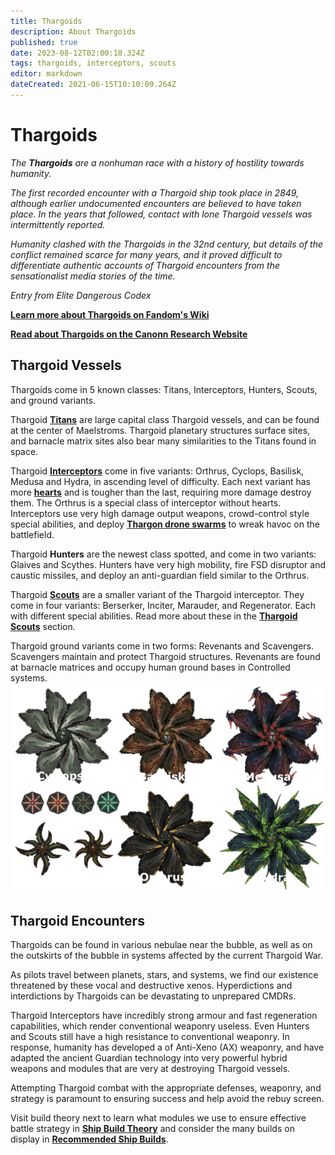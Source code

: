 ```yaml
---
title: Thargoids
description: About Thargoids
published: true
date: 2023-08-12T02:00:18.324Z
tags: thargoids, interceptors, scouts
editor: markdown
dateCreated: 2021-06-15T10:10:09.264Z
---
```


# Thargoids

*The **Thargoids** are a nonhuman race with a history of hostility towards humanity.*

*The first recorded encounter with a Thargoid ship took place in 2849, although earlier undocumented encounters are believed to have taken place. In the years that followed, contact with lone Thargoid vessels was intermittently reported.*

*Humanity clashed with the Thargoids in the 32nd century, but details of the conflict remained scarce for many years, and it proved difficult to differentiate authentic accounts of Thargoid encounters from the sensationalist media stories of the time.*

*Entry from Elite Dangerous Codex*

[**Learn more about Thargoids on Fandom's Wiki**](https://elite-dangerous.fandom.com/wiki/Thargoid)

[**Read about Thargoids on the Canonn Research Website**](https://canonn.science/codex/xeno-technology/)

## Thargoid Vessels

Thargoids come in 5 known classes: Titans, Interceptors, Hunters, Scouts, and ground variants.

Thargoid [**Titans**](/en/Maelstrom) are large capital class Thargoid vessels, and can be found at the center of Maelstroms. Thargoid planetary structures surface sites, and barnacle matrix sites also bear many similarities to the Titans found in space.

Thargoid [**Interceptors**](/en/interceptors) come in five variants: Orthrus, Cyclops, Basilisk, Medusa and Hydra, in ascending level of difficulty. Each next variant has more [**hearts**](/en/hearts) and is tougher than the last, requiring more damage destroy them. The Orthrus is a special class of interceptor without hearts. Interceptors use very high damage output weapons, crowd-control style special abilities, and deploy [**Thargon drone swarms**](/en/thargon-swarms) to wreak havoc on the battlefield.

Thargoid **Hunters** are the newest class spotted, and come in two variants: Glaives and Scythes. Hunters have very high mobility, fire FSD disruptor and caustic missiles, and deploy an anti-guardian field similar to the Orthrus.

Thargoid [**Scouts**](/en/scouts) are a smaller variant of the Thargoid interceptor. They come in four variants: Berserker, Inciter, Marauder, and Regenerator. Each with different special abilities. Read more about these in the [**Thargoid Scouts**](/en/scouts) section.

Thargoid ground variants come in two forms: Revenants and Scavengers. Scavengers maintain and protect Thargoid structures. Revenants are found at barnacle matrices and occupy human ground bases in Controlled systems.
![thargoid_combatants.png](/img/thargoid_combatants.png)

## Thargoid Encounters

Thargoids can be found in various nebulae near the bubble, as well as on the outskirts of the bubble in systems affected by the current Thargoid War.

As pilots travel between planets, stars, and systems, we find our existence threatened by these vocal and destructive xenos. Hyperdictions and interdictions by Thargoids can be devastating to unprepared CMDRs.

Thargoid Interceptors have incredibly strong armour and fast regeneration capabilities, which render conventional weaponry useless. Even Hunters and Scouts still have a high resistance to conventional weaponry. In response, humanity has developed a of Anti-Xeno (AX) weaponry, and have adapted the ancient Guardian technology into very powerful hybrid weapons and modules that are very at destroying Thargoid vessels.
 
Attempting Thargoid combat with the appropriate defenses, weaponry, and strategy is paramount to ensuring success and help avoid the rebuy screen.

Visit build theory next to learn what modules we use to ensure effective battle strategy in [**Ship Build Theory**](/en/shipbuildtheory) and consider the many builds on display in [**Recommended Ship Builds**](/en/builds).

